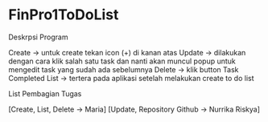 # FinPro1ToDoList
Deskrpsi Program

Create -> untuk create tekan icon (+) di kanan atas
Update -> dilakukan dengan cara klik salah satu task dan nanti akan muncul popup untuk mengedit task yang sudah ada sebelumnya
Delete -> klik button Task Completed
List -> tertera pada aplikasi setelah melakukan create to do list

List Pembagian Tugas

[Create, List, Delete -> Maria]
[Update, Repository Github -> Nurrika Riskya]
